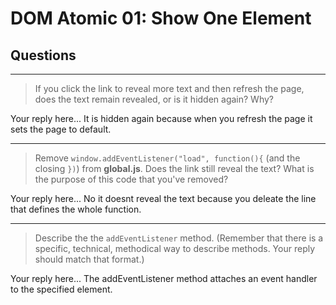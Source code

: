 # DOM Atomic 01: Show One Element

## Questions

---

> If you click the link to reveal more text and then refresh the page, does the text remain revealed, or is it hidden again? Why?

Your reply here... It is hidden again because when you refresh the page it sets the page to default.

---

> Remove `window.addEventListener("load", function(){` (and the closing `})`) from **global.js**. Does the link still reveal the text? What is the purpose of this code that you've removed?

Your reply here... No it doesnt reveal the text because you deleate the line that defines the whole function.

---

> Describe the the `addEventListener` method. (Remember that there is a specific, technical, methodical way to describe methods. Your reply should match that format.)

Your reply here... The addEventListener method attaches an event handler to the specified element.
